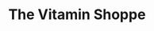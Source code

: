 ---
title: "The Vitamin Shoppe"
url: /virginia-beach/the-vitamin-shoppe/
shop: nutrition supplements
---